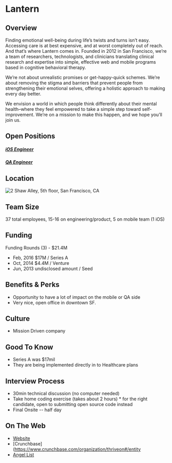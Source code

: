 # Lantern
## Overview
Finding emotional well-being during life’s twists and turns isn’t easy. Accessing care is at best expensive, and at worst completely out of reach. And that’s where Lantern comes in. Founded in 2012 in San Francisco, we’re a team of researchers, technologists, and clinicians translating clinical research and expertise into simple, effective web and mobile programs based in cognitive behavioral therapy.

We’re not about unrealistic promises or get-happy-quick schemes. We’re about removing the stigma and barriers that prevent people from strengthening their emotional selves, offering a holistic approach to making every day better.

We envision a world in which people think differently about their mental health–where they feel empowered to take a simple step toward self-improvement. We’re on a mission to make this happen, and we hope you’ll join us.

## Open Positions
##### [iOS Engineer](ios-engineer.md)
##### [QA Engineer](qa-engineer.md)

## Location
![2 Shaw Alley, 5th floor, San Francisco, CA](https://maps.googleapis.com/maps/api/staticmap?center=2+Shaw+Alley,+5th+floor,+San+Francisco,+CA&zoom=13&scale=false&size=600x300&maptype=roadmap&format=png&visual_refresh=true&markers=size:mid%7Ccolor:0xff0000%7Clabel:%7C2+Shaw+Alley,+San+Francisco,+CA)  

## Team Size
37 total employees, 15-16 on engineering/product, 5 on mobile team (1 iOS)

## Funding
Funding Rounds (3) - $21.4M
+ Feb, 2016	$17M / Series A
+ Oct, 2014	$4.4M / Venture
+ Jun, 2013	undisclosed amount / Seed

## Benefits & Perks
+ Opportunity to have a lot of impact on the mobile or QA side
+ Very nice, open office in downtown SF.

## Culture
+ Mission Driven company

## Good To Know
+ Series A was $17mil
+ They are being implemented directly in to Healthcare plans

## Interview Process
+ 30min technical discussion (no computer needed)
+ Take home coding exercise (takes about 2 hours) * for the right candidate, open to submitting open source code instead
+ Final Onsite -- half day

## On The Web
+ [Website](https://golantern.com/)
+ [Crunchbase](https://www.crunchbase.com/organization/thriveon#/entity
+ [Angel List](https://angel.co/lantern-2)
